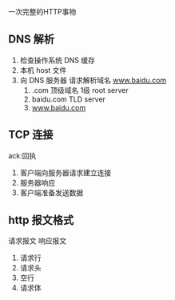 一次完整的HTTP事物
## DNS 解析
1. 检查操作系统 DNS 缓存
2. 本机 host 文件
3. 向 DNS 服务器 请求解析域名 www.baidu.com
    1. .com  顶级域名 1级 root server
    2. baidu.com  TLD server
    3. www.baidu.com

## TCP 连接
ack:回执
1. 客户端向服务器请求建立连接
2. 服务器响应
3. 客户端准备发送数据

## http 报文格式
请求报文
响应报文

1. 请求行
2. 请求头
3. 空行
4. 请求体